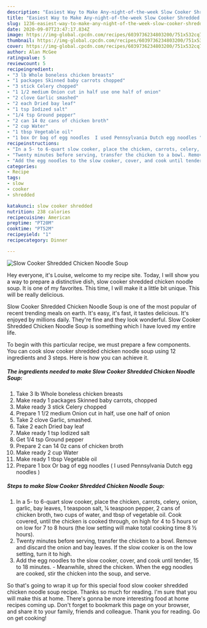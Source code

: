 ```yaml
---
description: "Easiest Way to Make Any-night-of-the-week Slow Cooker Shredded Chicken Noodle Soup"
title: "Easiest Way to Make Any-night-of-the-week Slow Cooker Shredded Chicken Noodle Soup"
slug: 1236-easiest-way-to-make-any-night-of-the-week-slow-cooker-shredded-chicken-noodle-soup
date: 2020-09-07T23:47:17.834Z
image: https://img-global.cpcdn.com/recipes/6039736234803200/751x532cq70/slow-cooker-shredded-chicken-noodle-soup-recipe-main-photo.jpg
thumbnail: https://img-global.cpcdn.com/recipes/6039736234803200/751x532cq70/slow-cooker-shredded-chicken-noodle-soup-recipe-main-photo.jpg
cover: https://img-global.cpcdn.com/recipes/6039736234803200/751x532cq70/slow-cooker-shredded-chicken-noodle-soup-recipe-main-photo.jpg
author: Alan McGee
ratingvalue: 5
reviewcount: 5
recipeingredient:
- "3 lb Whole boneless chicken breasts"
- "1 packages Skinned baby carrots chopped"
- "3 stick Celery chopped"
- "1 1/2 medium Onion cut in half use one half of onion"
- "2 clove Garlic smashed"
- "2 each Dried bay leaf"
- "1 tsp Iodized salt"
- "1/4 tsp Ground pepper"
- "2 can 14 0z cans of chicken broth"
- "2 cup Water"
- "1 tbsp Vegetable oil"
- "1 box Or bag of egg noodles  I used Pennsylvania Dutch egg noodles "
recipeinstructions:
- "In a 5- to 6-quart slow cooker, place the chicken, carrots, celery, onion, garlic, bay leaves, 1 teaspoon salt, ¼ teaspoon pepper, 2 cans of chicken broth, two cups of water, and tbsp of vegetable oil. Cook covered, until the chicken is cooked through, on high for 4 to 5 hours or on low for 7 to 8 hours (the low setting will make total cooking time 8 ½ hours)."
- "Twenty minutes before serving, transfer the chicken to a bowl. Remove and discard the onion and bay leaves. If the slow cooker is on the low setting, turn it to high."
- "Add the egg noodles to the slow cooker, cover, and cook until tender, 15 to 18 minutes. Meanwhile, shred the chicken. When the egg noodles are cooked, stir the chicken into the soup, and serve."
categories:
- Recipe
tags:
- slow
- cooker
- shredded

katakunci: slow cooker shredded 
nutrition: 238 calories
recipecuisine: American
preptime: "PT20M"
cooktime: "PT52M"
recipeyield: "1"
recipecategory: Dinner

---
```



![Slow Cooker Shredded Chicken Noodle Soup](https://img-global.cpcdn.com/recipes/6039736234803200/751x532cq70/slow-cooker-shredded-chicken-noodle-soup-recipe-main-photo.jpg)

Hey everyone, it's Louise, welcome to my recipe site. Today, I will show you a way to prepare a distinctive dish, slow cooker shredded chicken noodle soup. It is one of my favorites. This time, I will make it a little bit unique. This will be really delicious.



Slow Cooker Shredded Chicken Noodle Soup is one of the most popular of recent trending meals on earth. It's easy, it's fast, it tastes delicious. It's enjoyed by millions daily. They're fine and they look wonderful. Slow Cooker Shredded Chicken Noodle Soup is something which I have loved my entire life.


To begin with this particular recipe, we must prepare a few components. You can cook slow cooker shredded chicken noodle soup using 12 ingredients and 3 steps. Here is how you can achieve it.

<!--inarticleads1-->

##### The ingredients needed to make Slow Cooker Shredded Chicken Noodle Soup:

1. Take 3 lb Whole boneless chicken breasts
1. Make ready 1 packages Skinned baby carrots, chopped
1. Make ready 3 stick Celery chopped
1. Prepare 1 1/2 medium Onion cut in half, use one half of onion
1. Take 2 clove Garlic, smashed.
1. Take 2 each Dried bay leaf
1. Make ready 1 tsp Iodized salt
1. Get 1/4 tsp Ground pepper
1. Prepare 2 can 14 0z cans of chicken broth
1. Make ready 2 cup Water
1. Make ready 1 tbsp Vegetable oil
1. Prepare 1 box Or bag of egg noodles ( I used Pennsylvania Dutch egg noodles )




<!--inarticleads2-->

##### Steps to make Slow Cooker Shredded Chicken Noodle Soup:

1. In a 5- to 6-quart slow cooker, place the chicken, carrots, celery, onion, garlic, bay leaves, 1 teaspoon salt, ¼ teaspoon pepper, 2 cans of chicken broth, two cups of water, and tbsp of vegetable oil. Cook covered, until the chicken is cooked through, on high for 4 to 5 hours or on low for 7 to 8 hours (the low setting will make total cooking time 8 ½ hours).
1. Twenty minutes before serving, transfer the chicken to a bowl. Remove and discard the onion and bay leaves. If the slow cooker is on the low setting, turn it to high.
1. Add the egg noodles to the slow cooker, cover, and cook until tender, 15 to 18 minutes. - Meanwhile, shred the chicken. When the egg noodles are cooked, stir the chicken into the soup, and serve.




So that's going to wrap it up for this special food slow cooker shredded chicken noodle soup recipe. Thanks so much for reading. I'm sure that you will make this at home. There's gonna be more interesting food at home recipes coming up. Don't forget to bookmark this page on your browser, and share it to your family, friends and colleague. Thank you for reading. Go on get cooking!
